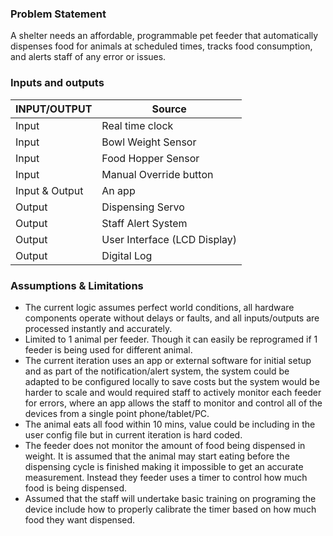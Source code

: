 
### Problem Statement 

A shelter needs an affordable, programmable pet feeder that automatically dispenses food for animals at scheduled times, tracks food consumption, and alerts staff of any error or issues.

### Inputs and outputs 

| **INPUT/OUTPUT** | **Source**                   |
| ---------------- | ---------------------------- |
| Input            | Real time clock              |
| Input            | Bowl Weight Sensor           |
| Input            | Food Hopper Sensor           |
| Input            | Manual Override button       |
| Input & Output   | An app                       |
| Output           | Dispensing Servo             |
| Output           | Staff Alert System           |
| Output           | User Interface (LCD Display) |
| Output           | Digital Log                  |

### Assumptions & Limitations

- The current logic assumes perfect world conditions, all hardware components operate without delays or faults, and all inputs/outputs are processed instantly and accurately.
- Limited to 1 animal per feeder.  Though it can easily be reprogramed if 1 feeder is being used for different animal. 
- The current iteration uses an app or external software for initial setup and as part of the notification/alert system, the system could be adapted to be configured locally to save costs but the system would be harder to scale and would required staff to actively monitor each feeder for errors, where an app allows the staff to monitor and control all of the devices from a single point phone/tablet/PC. 
- The animal eats all food within 10 mins, value could be including in the user config file but in current iteration is hard coded. 
- The feeder does not monitor the amount of food being dispensed in weight. It is assumed that the animal may start eating before the dispensing cycle is finished making it impossible to get an accurate measurement. Instead they feeder uses a timer to control how much food is being dispensed. 
- Assumed that the staff will undertake basic training on programing the device include how to properly calibrate the timer based on how much food they want dispensed. 






